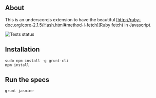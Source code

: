 ## About

This is an underscorejs extension to have the beautiful [http://ruby-doc.org/core-2.1.5/Hash.html#method-i-fetch](Ruby fetch) in Javascript.

![Tests status](https://api.travis-ci.org/mottalrd/underscorejs-fetch.svg?branch=master)

## Installation

    sudo npm install -g grunt-cli
    npm install

## Run the specs

    grunt jasmine
